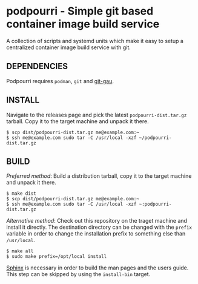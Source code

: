 # podpourri - Simple git based container image build service

A collection of scripts and systemd units which make it easy to setup a
centralized container image build service with git.

## DEPENDENCIES

Podpourri requires `podman`, `git` and [git-gau].

## INSTALL

Navigate to the releases page and pick the latest `podpourri-dist.tar.gz`
tarball. Copy it to the target machine and unpack it there.

    $ scp dist/podpourri-dist.tar.gz me@example.com:~
    $ ssh me@example.com sudo tar -C /usr/local -xzf ~/podpourri-dist.tar.gz

## BUILD

*Preferred method*: Build a distribution tarball, copy it to the target machine
and unpack it there.

    $ make dist
    $ scp dist/podpourri-dist.tar.gz me@example.com:~
    $ ssh me@example.com sudo tar -C /usr/local -xzf ~:podpourri-dist.tar.gz

*Alternative method*: Check out this repository on the traget machine and
install it directly. The destination directory can be changed with the `prefix`
variable in order to change the installation prefix to something else than
`/usr/local`.

    $ make all
    $ sudo make prefix=/opt/local install

[Sphinx] is necessary in order to build the man pages and the users guide. This
step can be skipped by using the `install-bin` target.

[git-gau]: https://github.com/znerol/git-gau
[Sphinx]: https://www.sphinx-doc.org/
